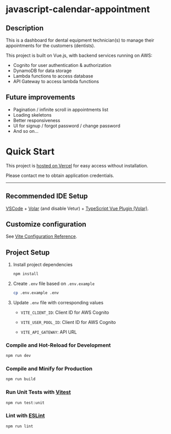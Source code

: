 # javascript-calendar-appointment

## Description

This is a dashboard for dental equipment technician(s) to manage their appointments for the customers (dentists).

This project is built on Vue.js, with backend services running on AWS:

- Cognito for user authentication & authorization
- DynamoDB for data storage
- Lambda functions to access database
- API Gateway to access lambda functions

## Future improvements
- Pagination / infinite scroll in appointments list
- Loading skeletons
- Better responsiveness
- UI for signup / forgot password / change password
- And so on...

# Quick Start

This project is [hosted on Vercel](https://javascript-calendar-appointment.vercel.app/) for easy access without installation.

Please contact me to obtain application credentials.

___

## Recommended IDE Setup

[VSCode](https://code.visualstudio.com/) + [Volar](https://marketplace.visualstudio.com/items?itemName=Vue.volar) (and disable Vetur) + [TypeScript Vue Plugin (Volar)](https://marketplace.visualstudio.com/items?itemName=Vue.vscode-typescript-vue-plugin).

## Customize configuration

See [Vite Configuration Reference](https://vitejs.dev/config/).

## Project Setup

1. Install project dependencies

    ```sh
    npm install
    ```

2. Create `.env` file based on `.env.example`

    ```sh
    cp .env.example .env
    ```
3. Update `.env` file with corresponding values

    - `VITE_CLIENT_ID`: Client ID for AWS Cognito

    - `VITE_USER_POOL_ID`: Client ID for AWS Cognito

    - `VITE_API_GATEWAY`: API URL


### Compile and Hot-Reload for Development

```sh
npm run dev
```

### Compile and Minify for Production

```sh
npm run build
```

### Run Unit Tests with [Vitest](https://vitest.dev/)

```sh
npm run test:unit
```

### Lint with [ESLint](https://eslint.org/)

```sh
npm run lint
```
